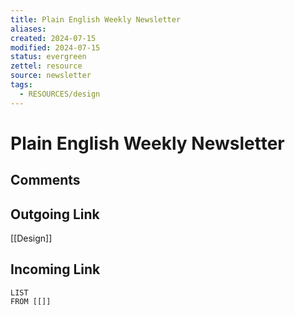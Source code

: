 ```yaml
---
title: Plain English Weekly Newsletter
aliases: 
created: 2024-07-15
modified: 2024-07-15
status: evergreen
zettel: resource
source: newsletter
tags:
  - RESOURCES/design
---
```

# Plain English Weekly Newsletter
## Comments

## Outgoing Link
[[Design]]
## Incoming Link
```dataview
LIST
FROM [[]]
```
